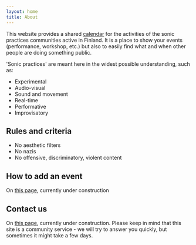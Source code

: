 ```yaml
---
layout: home
title: About
---
```

This website provides a shared [calendar](calendar.md) for the activities of the sonic practices communities active in Finland.
It is a place to show your events (performance, workshop, etc.) but also to easily find what and when other people are doing something public.

'Sonic practices' are meant here in the widest possible understanding, such as:
- Experimental
- Audio-visual
- Sound and movement
- Real-time
- Performative
- Improvisatory

## Rules and criteria 
- No aesthetic filters
- No nazis
- No offensive, discriminatory, violent content

## How to add an event
On [this page](eventadd.md), currently under construction

## Contact us
On [this page](contact.md), currently under construction. Please keep in mind that this site is a community service - we will try to answer you quickly, but sometimes it might take a few days.

<link rel="shortcut icon" type="image/x-icon" href="favicon.ico?">
